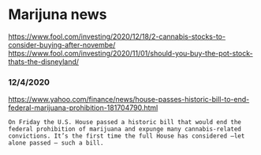 # Marijuna news


https://www.fool.com/investing/2020/12/18/2-cannabis-stocks-to-consider-buying-after-novembe/
https://www.fool.com/investing/2020/11/01/should-you-buy-the-pot-stock-thats-the-disneyland/





### 12/4/2020
https://www.yahoo.com/finance/news/house-passes-historic-bill-to-end-federal-marijuana-prohibition-181704790.html
```
On Friday the U.S. House passed a historic bill that would end the federal prohibition of marijuana and expunge many cannabis-related convictions. It’s the first time the full House has considered —let alone passed — such a bill.
```
